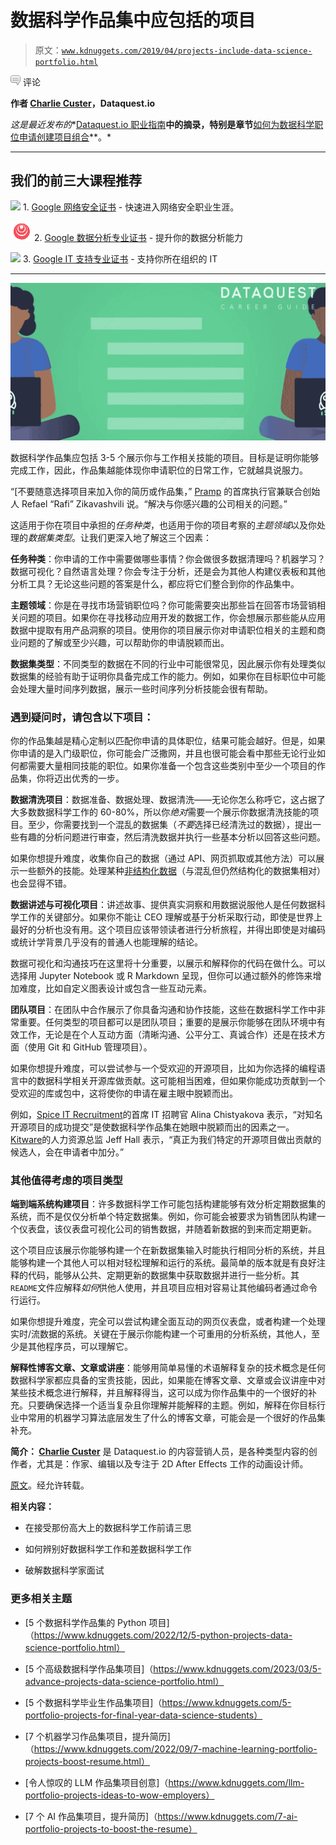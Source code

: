 # 数据科学作品集中应包括的项目

> 原文：[`www.kdnuggets.com/2019/04/projects-include-data-science-portfolio.html`](https://www.kdnuggets.com/2019/04/projects-include-data-science-portfolio.html)

![c](img/3d9c022da2d331bb56691a9617b91b90.png) 评论

**作者 [Charlie Custer](https://www.linkedin.com/in/charliecuster/)，Dataquest.io**

*这是最近发布的**[Dataquest.io 职业指南](https://www.dataquest.io/blog/data-science-career-guide/)**中的摘录，特别是章节**[如何为数据科学职位申请创建项目组合](https://www.dataquest.io/blog/career-guide-data-science-projects-portfolio/)**。*

* * *

## 我们的前三大课程推荐

![](img/0244c01ba9267c002ef39d4907e0b8fb.png) 1\. [Google 网络安全证书](https://www.kdnuggets.com/google-cybersecurity) - 快速进入网络安全职业生涯。

![](img/e225c49c3c91745821c8c0368bf04711.png) 2\. [Google 数据分析专业证书](https://www.kdnuggets.com/google-data-analytics) - 提升你的数据分析能力

![](img/0244c01ba9267c002ef39d4907e0b8fb.png) 3\. [Google IT 支持专业证书](https://www.kdnuggets.com/google-itsupport) - 支持你所在组织的 IT

* * *

![数据科学职业](img/3e90315f106103222cc4edec2bc5374e.png)

数据科学作品集应包括 3-5 个展示你与工作相关技能的项目。目标是证明你能够完成工作，因此，作品集越能体现你申请职位的日常工作，它就越具说服力。

“[不要随意选择项目来加入你的简历或作品集，” [Pramp](https://www.pramp.com/) 的首席执行官兼联合创始人 Refael “Rafi” Zikavashvili 说。“解决与你感兴趣的公司相关的问题。” 

这适用于你在项目中承担的*任务种类*，也适用于你的项目考察的*主题领域*以及你处理的*数据集类型*。让我们更深入地了解这三个因素：

**任务种类**：你申请的工作中需要做哪些事情？你会做很多数据清理吗？机器学习？数据可视化？自然语言处理？你会专注于分析，还是会为其他人构建仪表板和其他分析工具？无论这些问题的答案是什么，都应将它们整合到你的作品集中。

**主题领域**：你是在寻找市场营销职位吗？你可能需要突出那些旨在回答市场营销相关问题的项目。如果你在寻找移动应用开发的数据工作，你会想展示那些能从应用数据中提取有用产品洞察的项目。使用你的项目展示你对申请职位相关的主题和商业问题的了解或至少兴趣，可以帮助你的申请脱颖而出。

**数据集类型**：不同类型的数据在不同的行业中可能很常见，因此展示你有处理类似数据集的经验有助于证明你具备完成工作的能力。例如，如果你在目标职位中可能会处理大量时间序列数据，展示一些时间序列分析技能会很有帮助。

### **遇到疑问时，请包含以下项目：**

你的作品集越是精心定制以匹配你申请的具体职位，结果可能会越好。但是，如果你申请的是入门级职位，你可能会广泛撒网，并且也很可能会看中那些无论行业如何都需要大量相同技能的职位。如果你准备一个包含这些类别中至少一个项目的作品集，你将迈出优秀的一步。

**数据清洗项目**：数据准备、数据处理、数据清洗——无论你怎么称呼它，这占据了大多数数据科学工作的 60-80%，所以你*绝对*需要一个展示你数据清洗技能的项目。至少，你需要找到一个混乱的数据集（*不要*选择已经清洗过的数据），提出一些有趣的分析问题进行审查，然后清洗数据并执行一些基本分析以回答这些问题。

如果你想提升难度，收集你自己的数据（通过 API、网页抓取或其他方法）可以展示一些额外的技能。处理某种[非结构化数据](https://en.wikipedia.org/wiki/Unstructured_data)（与混乱但仍然结构化的数据集相对）也会显得不错。

**数据讲述与可视化项目**：讲述故事、提供真实洞察和用数据说服他人是任何数据科学工作的关键部分。如果你不能让 CEO 理解或基于分析采取行动，即使是世界上最好的分析也没有用。这个项目应该带领读者进行分析旅程，并得出即使是对编码或统计学背景几乎没有的普通人也能理解的结论。

数据可视化和沟通技巧在这里将十分重要，以展示和解释你的代码在做什么。可以选择用 Jupyter Notebook 或 R Markdown 呈现，但你可以通过额外的修饰来增加难度，比如自定义图表设计或包含一些互动元素。

**团队项目**：在团队中合作展示了你具备沟通和协作技能，这些在数据科学工作中非常重要。任何类型的项目都可以是团队项目；重要的是展示你能够在团队环境中有效工作，无论是在个人互动方面（清晰沟通、公平分工、真诚合作）还是在技术方面（使用 Git 和 GitHub 管理项目）。

如果你想提升难度，可以尝试参与一个受欢迎的开源项目，比如为你选择的编程语言中的数据科学相关开源库做贡献。这可能相当困难，但如果你能成功贡献到一个受欢迎的库或包中，这将使你的申请在雇主眼中脱颖而出。

例如，[Spice IT Recruitment](http://www.spice-agency.ru/ru/)的首席 IT 招聘官 Alina Chistyakova 表示，“对知名开源项目的成功提交”是使数据科学作品集在她眼中脱颖而出的因素之一。[Kitware](https://www.kitware.com/)的人力资源总监 Jeff Hall 表示，“真正为我们特定的开源项目做出贡献的候选人，会在申请者中加分。”

### **其他值得考虑的项目类型**

**端到端系统构建项目**：许多数据科学工作可能包括构建能够有效分析定期数据集的系统，而不是仅仅分析单个特定数据集。例如，你可能会被要求为销售团队构建一个仪表盘，该仪表盘可视化公司的销售数据，并随着新数据的到来而定期更新。

这个项目应该展示你能够构建一个在新数据集输入时能执行相同分析的系统，并且能够构建一个其他人可以相对轻松理解和运行的系统。最简单的版本就是有良好注释的代码，能够从公共、定期更新的数据集中获取数据并进行一些分析。其`README`文件应解释*如何*供他人使用，并且项目应相对容易让其他编码者通过命令行运行。

如果你想提升难度，完全可以尝试构建全面互动的网页仪表盘，或者构建一个处理实时/流数据的系统。关键在于展示你能构建一个可重用的分析系统，其他人，至少是其他程序员，可以理解它。

**解释性博客文章、文章或讲座**：能够用简单易懂的术语解释复杂的技术概念是任何数据科学家都应具备的宝贵技能，因此，如果能在博客文章、文章或会议讲座中对某些技术概念进行解释，并且解释得当，这可以成为你作品集中的一个很好的补充。只要确保选择一个适当复杂且你理解并能解释的主题。例如，解释在你目标行业中常用的机器学习算法底层发生了什么的博客文章，可能会是一个很好的作品集补充。

**简介： [Charlie Custer](https://www.linkedin.com/in/charliecuster/)** 是 Dataquest.io 的内容营销人员，是各种类型内容的创作者，尤其是：作家、编辑以及专注于 2D After Effects 工作的动画设计师。

[原文](https://www.dataquest.io/blog/data-science-career-guide/)。经允许转载。

**相关内容：**

+   在接受那份高大上的数据科学工作前请三思

+   如何辨别好数据科学工作和差数据科学工作

+   破解数据科学家面试

### 更多相关主题

+   [5 个数据科学作品集的 Python 项目]（https://www.kdnuggets.com/2022/12/5-python-projects-data-science-portfolio.html）

+   [5 个高级数据科学作品集项目]（https://www.kdnuggets.com/2023/03/5-advance-projects-data-science-portfolio.html）

+   [5 个数据科学毕业生作品集项目]（https://www.kdnuggets.com/5-portfolio-projects-for-final-year-data-science-students）

+   [7 个机器学习作品集项目，提升简历]（https://www.kdnuggets.com/2022/09/7-machine-learning-portfolio-projects-boost-resume.html）

+   [令人惊叹的 LLM 作品集项目创意]（https://www.kdnuggets.com/llm-portfolio-projects-ideas-to-wow-employers）

+   [7 个 AI 作品集项目，提升简历]（https://www.kdnuggets.com/7-ai-portfolio-projects-to-boost-the-resume）
